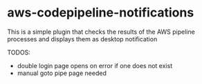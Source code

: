 # aws-codepipeline-notifications
This is a simple plugin that checks the results of the AWS pipeline processes and displays them as desktop notification


TODOS:
 * double login page opens on error if one does not exist
 * manual goto pipe page needed
 
